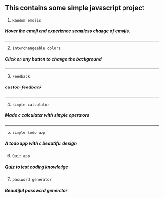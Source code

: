 ## This contains some simple javascript project

1.  `Random emojis`

##### Hover the emoji and experience seamless change of emojis.

---

2. `Interchangeable colors`

##### Click on any button to change the background

---

3. `Feedback`

##### custom feedback

---

4. `simple calculator`

##### Made a calculator with simple operators

---

5. `simple todo app`

##### A todo app with a beautiful design

6. `Quiz app`

##### Quiz to test coding knowledge

7. `password generator`

##### Beautiful password generator

